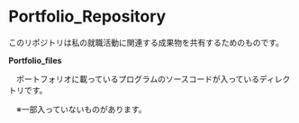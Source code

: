 # Portfolio_Repository

このリポジトリは私の就職活動に関連する成果物を共有するためのものです。

**Portfolio_files**

　ポートフォリオに載っているプログラムのソースコードが入っているディレクトリです。

　※一部入っていないものがあります。
